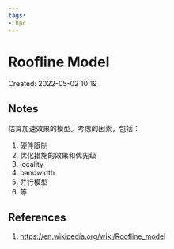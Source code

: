```yaml
---
tags:
- hpc
---
```


# Roofline Model

Created: 2022-05-02 10:19

## Notes

估算加速效果的模型。考虑的因素，包括：

1. 硬件限制
2. 优化措施的效果和优先级
3. locality
4. bandwidth
5. 并行模型
6. 等

## References

1. https://en.wikipedia.org/wiki/Roofline_model
